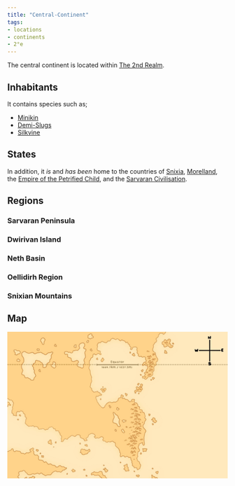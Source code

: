 ```yaml
---
title: "Central-Continent"
tags:
- locations
- continents
- 2°e
---
```

The central continent is located within [The 2nd Realm](locations/2nd-realm/2nd-realm.md).

## Inhabitants
It contains species such as;
- [Minikin](fauna/2nd-realm/mammalia/minikin/minikin.md)
- [Demi-Slugs](fauna/2nd-realm/demi-slugs/demi-slugs.md)
- [Silkvine](flora/2nd%20realm/oellidirh%20region/silkvine/silkvine.md)

## States
In addition, it *is* and *has been* home to the countries of [Snixia](cultures/snixian/snixia/snixia.md), [Morelland](cultures/morellic/morelland/morelland.md), the [Empire of the Petrified Child](cultures/morellic/stonechild-empire/empire-of-the-petrified-child.md), and the [Sarvaran Civilisation](cultures/morellic/sarvara/sarvara.md).

## Regions
### Sarvaran Peninsula


### Dwirivan Island


### Neth Basin


### Oellidirh Region


### Snixian Mountains

## Map
![Unfinished Map of the Central Continent, featuring the equatorial lakes, the Morellic Mountains, but unfortunately missing the Snixian mountains. It also shows a compass, an equator line, and the Sarvaran Peninsula](maps/Central/central_map.jpeg)